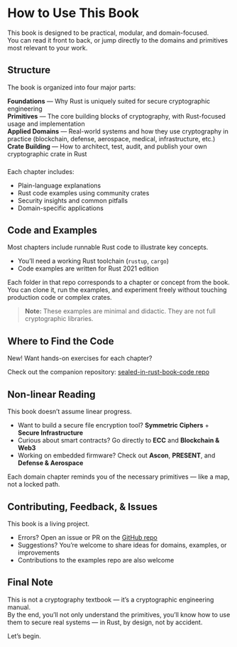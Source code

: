 # How to Use This Book

This book is designed to be practical, modular, and domain-focused.  
You can read it front to back, or jump directly to the domains and primitives most relevant to your work.


## Structure

The book is organized into four major parts:

**Foundations** — Why Rust is uniquely suited for secure cryptographic engineering  
**Primitives** — The core building blocks of cryptography, with Rust-focused usage and implementation  
**Applied Domains** — Real-world systems and how they use cryptography in practice (blockchain, defense, aerospace, medical, infrastructure, etc.)  
**Crate Building** — How to architect, test, audit, and publish your own cryptographic crate in Rust

###
Each chapter includes:
- Plain-language explanations
- Rust code examples using community crates
- Security insights and common pitfalls
- Domain-specific applications


## Code and Examples

Most chapters include runnable Rust code to illustrate key concepts.

- You’ll need a working Rust toolchain (`rustup`, `cargo`)
- Code examples are written for Rust 2021 edition
<!--- All examples are hosted in [a separate repository](https://github.com/VinEckSie/sealed-in-rust-examples)-->

Each folder in that repo corresponds to a chapter or concept from the book.  
You can clone it, run the examples, and experiment freely without touching production code or complex crates.

> **Note:** These examples are minimal and didactic. They are not full cryptographic libraries.

<!--If you're looking for a complete, idiomatic crypto crate, see my separate library: [Cryon](https://github.com/VinEckSie/cryon)-->

## Where to Find the Code
New! Want hands-on exercises for each chapter?

Check out the companion repository:
[sealed-in-rust-book-code repo](https://github.com/VinEckSie/sealed-in-rust-book-code) 


## Non-linear Reading

This book doesn’t assume linear progress.

- Want to build a secure file encryption tool? **Symmetric Ciphers** + **Secure Infrastructure**
- Curious about smart contracts? Go directly to **ECC** and **Blockchain & Web3**
- Working on embedded firmware? Check out **Ascon**, **PRESENT**, and **Defense & Aerospace**

Each domain chapter reminds you of the necessary primitives — like a map, not a locked path.


## Contributing, Feedback, & Issues

This book is a living project.

- Errors? Open an issue or PR on the [GitHub repo](https://github.com/VinEckSie/sealed-in-rust)
- Suggestions? You’re welcome to share ideas for domains, examples, or improvements
- Contributions to the examples repo are also welcome


## Final Note

This is not a cryptography textbook — it’s a cryptographic engineering manual.  
By the end, you’ll not only understand the primitives, you’ll know how to use them to secure real systems — in Rust, by design, not by accident.

Let’s begin.

